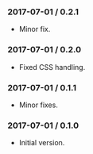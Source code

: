### 2017-07-01 / 0.2.1

* Minor fix.

### 2017-07-01 / 0.2.0

* Fixed CSS handling.

### 2017-07-01 / 0.1.1

* Minor fixes.

### 2017-07-01 / 0.1.0

* Initial version.